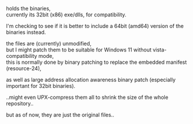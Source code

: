 holds the binaries,  
currently its 32bit (x86) exe/dlls, for compatibility.  

I'm checking to see if it is better to include a 64bit (amd64) version of the binaries instead.

the files are (currently) unmodified,  
but I might patch them to be suitable for Windows 11 without vista-compatibility mode,  
this is normally done by binary patching to replace the embedded manifest (resource-24),  

as well as large address allocation awareness binary patch (especially important for 32bit binaries).

..might even UPX-compress them all to shrink the size of the whole repository..  

but as of now, they are just the original files..
